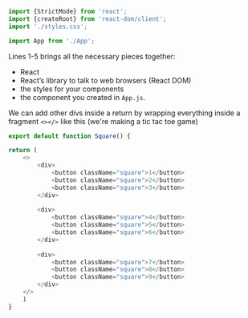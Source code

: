 ```javascript
import {StrictMode} from 'react';
import {createRoot} from 'react-dom/client';
import './styles.css';

import App from './App';
```

Lines 1-5 brings all the necessary pieces together:
-   React
-   React’s library to talk to web browsers (React DOM)
-   the styles for your components
-   the component you created in `App.js`.

We can add other divs inside a return by wrapping everything inside a fragment `<></>` like this (we're making a tic tac toe game)
```javascript
export default function Square() {

return (
	<>
		<div>
			<button className="square">1</button>
			<button className="square">2</button>
			<button className="square">3</button>
		</div>  
		
		<div>
			<button className="square">4</button>
			<button className="square">5</button>
			<button className="square">6</button>
		</div>
		
		<div>
			<button className="square">7</button>
			<button className="square">8</button>
			<button className="square">9</button>
		</div>
	</>
	)
}
```

